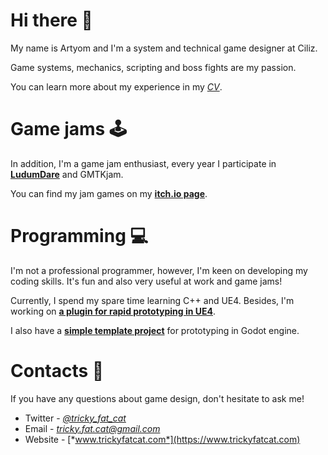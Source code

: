 # Hi there 👋

My name is Artyom and I'm a system and technical game designer at Ciliz.

Game systems, mechanics, scripting and boss fights are my passion.

You can learn more about my experience in my [*CV*](https://drive.google.com/file/d/1cWguLDwXgFBUwuQruIbkiXVI8ffUWL8N/view?usp=sharing).

# Game jams 🕹️

In addition, I'm a game jam enthusiast, every year I participate in [**LudumDare**](www.ldjam.com) and GMTKjam.

You can find my jam games on my [**itch.io page**](https://tricky-fat-cat.itch.io/).

# Programming 💻

I'm not a professional programmer, however, I'm keen on developing my coding skills. It's fun and also very useful at work and game jams!

Currently, I spend my spare time learning C++ and UE4. Besides, I'm working on [**a plugin for rapid prototyping in UE4**](https://github.com/TrickyFatCat/TrickyPrototyping).

I also have a [**simple template project**](https://github.com/TrickyFatCat/game-jam-template) for prototyping in Godot engine.

# Contacts 📧

If you have any questions about game design, don't hesitate to ask me!

* Twitter - [*@tricky_fat_cat*](https://twitter.com/tricky_fat_cat)
* Email - *tricky.fat.cat@gmail.com*
* Website - [*www.trickyfatcat.com*](https://www.trickyfatcat.com)

<!--
**TrickyFatCat/TrickyFatCat** is a ✨ _special_ ✨ repository because its `README.md` (this file) appears on your GitHub profile.

Here are some ideas to get you started:

- 🔭 I’m currently working on ...
- 🌱 I’m currently learning ...
- 👯 I’m looking to collaborate on ...
- 🤔 I’m looking for help with ...
- 💬 Ask me about ...
- 📫 How to reach me: ...
- 😄 Pronouns: ...
- ⚡ Fun fact: ...
-->
